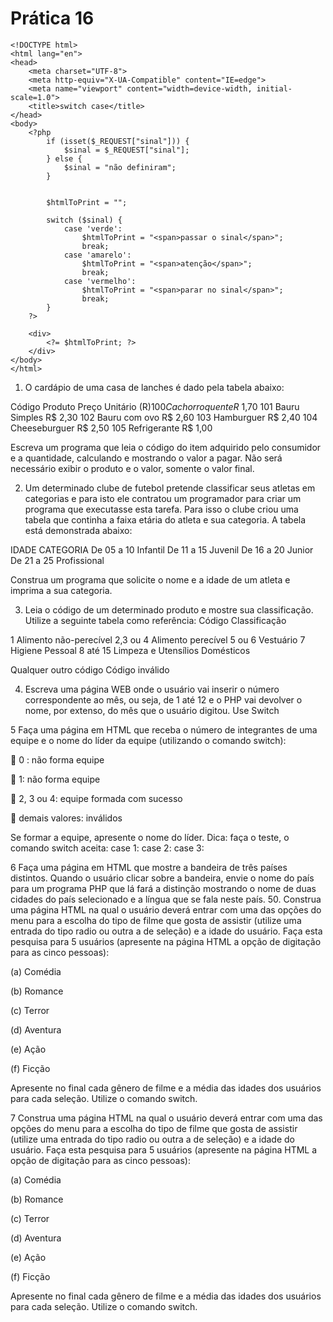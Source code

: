 # Prática 16

```
<!DOCTYPE html>
<html lang="en">
<head>
    <meta charset="UTF-8">
    <meta http-equiv="X-UA-Compatible" content="IE=edge">
    <meta name="viewport" content="width=device-width, initial-scale=1.0">
    <title>switch case</title>
</head>
<body>
    <?php
        if (isset($_REQUEST["sinal"])) {
            $sinal = $_REQUEST["sinal"];
        } else {
            $sinal = "não definiram";
        }

        
        $htmlToPrint = "";

        switch ($sinal) {
            case 'verde':
                $htmlToPrint = "<span>passar o sinal</span>";
                break;
            case 'amarelo':
                $htmlToPrint = "<span>atenção</span>";
                break;
            case 'vermelho':
                $htmlToPrint = "<span>parar no sinal</span>";
                break;
        }
    ?>

    <div>
        <?= $htmlToPrint; ?>
    </div>
</body>
</html>
```


1. O cardápio de uma casa de lanches é dado pela tabela abaixo:


Código Produto Preço Unitário (R$)
100 Cachorro quente R$ 1,70
101 Bauru Simples R$ 2,30
102 Bauru com ovo R$ 2,60
103 Hamburguer R$ 2,40
104 Cheeseburguer R$ 2,50
105 Refrigerante R$ 1,00


Escreva um programa que leia o código do item adquirido pelo consumidor e a quantidade,
calculando e mostrando o valor a pagar. Não será necessário exibir o produto e o valor,
somente o valor final.


2. Um determinado clube de futebol pretende classificar seus atletas em categorias e para isto
ele contratou um programador para criar um programa que executasse esta tarefa. Para isso o
clube criou uma tabela que continha a faixa etária do atleta e sua categoria. A tabela está
demonstrada abaixo:


IDADE CATEGORIA
De 05 a 10 Infantil
De 11 a 15 Juvenil
De 16 a 20 Junior
De 21 a 25 Profissional

Construa um programa que solicite o nome e a idade de um atleta e imprima a sua categoria.



3. Leia o código de um determinado produto e mostre sua classificação. Utilize a
seguinte tabela como referência:
Código Classificação


1 Alimento não-perecível
2,3 ou 4 Alimento perecível
5 ou 6 Vestuário
7 Higiene Pessoal
8 até 15 Limpeza e Utensílios Domésticos


Qualquer outro código Código inválido




4. Escreva uma página WEB onde o usuário vai inserir o número correspondente ao mês, ou seja, de 1 até 12 e o PHP vai devolver o nome, por extenso, do mês que o usuário digitou.
Use Switch






5 Faça uma página em HTML que receba o número de integrantes de uma equipe e o nome do líder da
equipe (utilizando o comando switch):

 0 : não forma equipe

 1: não forma equipe

 2, 3 ou 4: equipe formada com sucesso

 demais valores: inválidos

Se formar a equipe, apresente o nome do líder.
Dica: faça o teste, o comando switch aceita: case 1: case 2: case 3:





6 Faça uma página em HTML que mostre a bandeira de três países distintos. Quando o usuário clicar
sobre a bandeira, envie o nome do país para um programa PHP que lá fará a distinção mostrando o
nome de duas cidades do país selecionado e a língua que se fala neste país.
50. Construa uma página HTML na qual o usuário deverá entrar com uma das opções do menu para a
escolha do tipo de filme que gosta de assistir (utilize uma entrada do tipo radio ou outra a de seleção)
e a idade do usuário. Faça esta pesquisa para 5 usuários (apresente na página HTML a opção de
digitação para as cinco pessoas):

(a) Comédia

(b) Romance

(c) Terror

(d) Aventura

(e) Ação

(f) Ficção

Apresente no final cada gênero de filme e a média das idades dos usuários para cada seleção. Utilize
o comando switch.






7 Construa uma página HTML na qual o usuário deverá entrar com uma das opções do menu para a
escolha do tipo de filme que gosta de assistir (utilize uma entrada do tipo radio ou outra a de seleção)
e a idade do usuário. Faça esta pesquisa para 5 usuários (apresente na página HTML a opção de
digitação para as cinco pessoas):

(a) Comédia

(b) Romance

(c) Terror

(d) Aventura

(e) Ação

(f) Ficção

Apresente no final cada gênero de filme e a média das idades dos usuários para cada seleção. Utilize
o comando switch.
